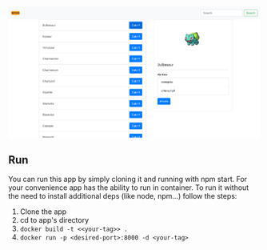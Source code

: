![App Preview](pokedex.png)
## Run

You can run this app by simply cloning it and running with npm start.
For your convenience app has the ability to run in container.
To run it without the need to install additional deps (like node, npm...) follow the steps:

1. Clone the app
2. cd to app's directory
3. `docker build -t <<your-tag>> .`
4. `docker run -p <desired-port>:8000 -d <your-tag>`
